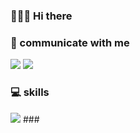 ### 👨🏻‍💻 Hi there 


### 📮 communicate with me
<img src="https://img.shields.io/badge/ksh910124@gmail.com-F44336?style=flat-square&logo=gmail&logoColor=white"/> <img src="https://img.shields.io/badge/https://hunffy.tistory.com-F7901E?style=flat-square&logo=mdBook&logoColor=white" />

### 💻 skills
<img src="https://img.shields.io/badge/React-61DAFB?style=flat-square&logo=React&logoColor=white"/>
###


<!--
**hunffy/hunffy** is a ✨ _special_ ✨ repository because its `README.md` (this file) appears on your GitHub profile.

Here are some ideas to get you started:

- 🔭 I’m currently working on ...
- 🌱 I’m currently learning ...
- 👯 I’m looking to collaborate on ...
- 🤔 I’m looking for help with ...
- 💬 Ask me about ...
- 📫 How to reach me: ...
- 😄 Pronouns: ...
- ⚡ Fun fact: ...
-->
